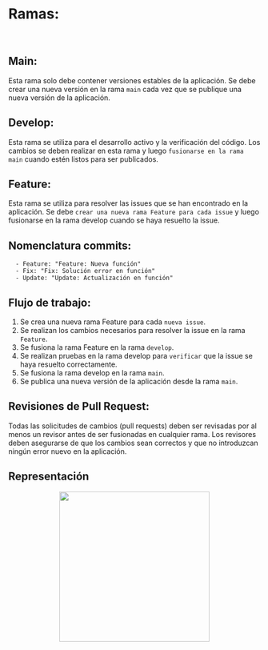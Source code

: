 # Ramas:

<br>

## Main: 
Esta rama solo debe contener versiones estables de la aplicación. Se debe crear una nueva versión en la rama `main` cada vez que se publique una nueva versión de la aplicación.

## Develop: 
Esta rama se utiliza para el desarrollo activo y la verificación del código. Los cambios se deben realizar en esta rama y luego `fusionarse en la rama main` cuando estén listos para ser publicados.

## Feature: 
Esta rama se utiliza para resolver las issues que se han encontrado en la aplicación. Se debe `crear una nueva rama Feature para cada issue` y luego fusionarse en la rama develop cuando se haya resuelto la issue.

## Nomenclatura commits:

```
  - Feature: "Feature: Nueva función"
  - Fix: "Fix: Solución error en función"
  - Update: "Update: Actualización en función" 
```

## Flujo de trabajo:

   1)  Se crea una nueva rama Feature para cada `nueva issue`.
   2)  Se realizan los cambios necesarios para resolver la issue en la rama `Feature`.
   3)  Se fusiona la rama Feature en la rama `develop`.
   4)  Se realizan pruebas en la rama develop para `verificar` que la issue se haya resuelto correctamente.
   5)  Se fusiona la rama develop en la rama `main`.
   6)  Se publica una nueva versión de la aplicación desde la rama `main`.

## Revisiones de Pull Request:

Todas las solicitudes de cambios (pull requests) deben ser revisadas por al menos un revisor antes de ser fusionadas en cualquier rama. Los revisores deben asegurarse de que los cambios sean correctos y que no introduzcan ningún error nuevo en la aplicación.

## Representación

<div align="center">
  <img height="300" src="https://github.com/LearnHub-Javeriana/Frontend-Electromind/assets/90224781/cd653e6c-118f-4e75-a530-4ece69c2d2ec"  />
</div>



